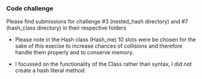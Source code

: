 ### Code challenge

Please find submissions for challenge #3 (nested_hash directory) and #7 (hash_class directory) in their respective folders

 - Please note in the Hash class (Hash_me) 10 slots were be chosen for the sake of this execise to increase chances of collisions and therefore handle them properly and to conserve memory.


 - I focussed on the functionality of the Class rather than syntax, I did not create a hash literal method.
